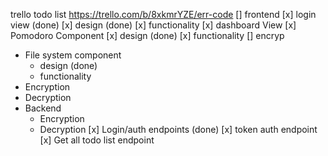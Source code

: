 trello todo list
https://trello.com/b/8xkmrYZE/err-code
[] frontend
  [x] login view (done)
  [x] design (done)
  [x] functionality
  [x] dashboard View 
  [x] Pomodoro Component
    [x] design (done)
    [x] functionality
  [] encryp
  - File system component
    - design (done)
    - functionality
  - Encryption
  - Decryption
- Backend 
  - Encryption 
  - Decryption
  [x] Login/auth endpoints (done)
    [x] token auth endpoint 
  [x] Get all todo list endpoint